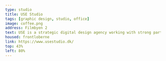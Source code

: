 ```yaml
---
type: studio
title: USE Studio
tags: [graphic design, studio, office]
image: coffee.png
address: Filmbyen 2
text: USE is a strategic digital design agency working with strong partners
housed: frontloberne
link: https://www.usestudio.dk/
top: 43%
left: 80%
---
```

